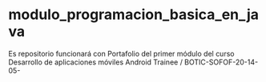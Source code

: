 # modulo_programacion_basica_en_java
Es repositorio funcionará con Portafolio del primer módulo del curso Desarrollo de aplicaciones móviles Android Trainee / BOTIC-SOFOF-20-14-05-

